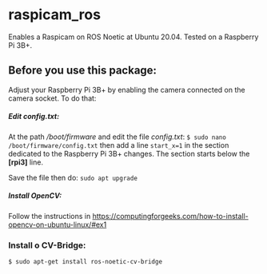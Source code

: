 # raspicam_ros
Enables a Raspicam on ROS Noetic at Ubuntu 20.04. Tested on a Raspberry Pi 3B+.

## Before you use this package:
Adjust your Raspberry Pi 3B+ by enabling the camera connected on the camera socket. To do that:

##### Edit *config.txt*:
At the path */boot/firmware*  and edit the file *config.txt*:
`$ sudo nano /boot/firmware/config.txt` then  add a line `start_x=1` in the section dedicated to the Raspberry Pi 3B+ changes. The section starts below the **[rpi3]** line.

Save the file then do: `sudo apt upgrade` 

##### Install OpenCV: 
Follow the instructions in https://computingforgeeks.com/how-to-install-opencv-on-ubuntu-linux/#ex1

### Install o CV-Bridge:
`$ sudo apt-get install ros-noetic-cv-bridge`


